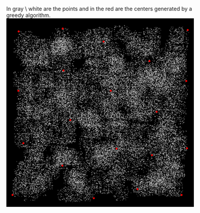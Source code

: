 In gray \ white are the points and in the red are the centers generated by a greedy algorithm.
![D](https://github.com/Tomi-1997/CS-2ndYear/blob/main/K_Clusters/k_cluster.png)
